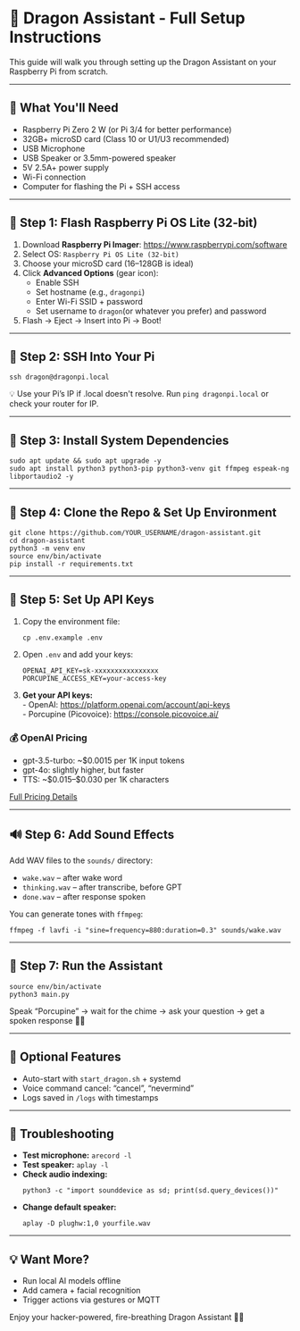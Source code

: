 <h1>🐉 Dragon Assistant - Full Setup Instructions</h1>

<p>This guide will walk you through setting up the Dragon Assistant on your Raspberry Pi from scratch.</p>

<hr />

<h2>🧰 What You'll Need</h2>
<ul>
  <li>Raspberry Pi Zero 2 W (or Pi 3/4 for better performance)</li>
  <li>32GB+ microSD card (Class 10 or U1/U3 recommended)</li>
  <li>USB Microphone</li>
  <li>USB Speaker or 3.5mm-powered speaker</li>
  <li>5V 2.5A+ power supply</li>
  <li>Wi-Fi connection</li>
  <li>Computer for flashing the Pi + SSH access</li>
</ul>

<hr />

<h2>📀 Step 1: Flash Raspberry Pi OS Lite (32-bit)</h2>
<ol>
  <li>Download <strong>Raspberry Pi Imager</strong>: <a href="https://www.raspberrypi.com/software">https://www.raspberrypi.com/software</a></li>
  <li>Select OS: <code>Raspberry Pi OS Lite (32-bit)</code></li>
  <li>Choose your microSD card (16–128GB is ideal)</li>
  <li>Click <strong>Advanced Options</strong> (gear icon):
    <ul>
      <li>Enable SSH</li>
      <li>Set hostname (e.g., <code>dragonpi</code>)</li>
      <li>Enter Wi-Fi SSID + password</li>
      <li>Set username to <code>dragon</code>(or whatever you prefer) and password</li>
    </ul>
  </li>
  <li>Flash → Eject → Insert into Pi → Boot!</li>
</ol>

<hr />

<h2>🔗 Step 2: SSH Into Your Pi</h2>

<pre><code>ssh dragon@dragonpi.local</code></pre>

<p>💡 Use your Pi’s IP if .local doesn't resolve. Run <code>ping dragonpi.local</code> or check your router for IP.</p>

<hr />

<h2>🧱 Step 3: Install System Dependencies</h2>

<pre><code>sudo apt update && sudo apt upgrade -y
sudo apt install python3 python3-pip python3-venv git ffmpeg espeak-ng libportaudio2 -y
</code></pre>

<hr />

<h2>🐍 Step 4: Clone the Repo & Set Up Environment</h2>

<pre><code>git clone https://github.com/YOUR_USERNAME/dragon-assistant.git
cd dragon-assistant
python3 -m venv env
source env/bin/activate
pip install -r requirements.txt
</code></pre>

<hr />

<h2>🔐 Step 5: Set Up API Keys</h2>

<ol>
  <li>Copy the environment file:</li>
  <pre><code>cp .env.example .env</code></pre>
  <li>Open <code>.env</code> and add your keys:</li>
  <pre><code>OPENAI_API_KEY=sk-xxxxxxxxxxxxxxxx
PORCUPINE_ACCESS_KEY=your-access-key</code></pre>
  <li>
    <strong>Get your API keys:</strong><br />
    - OpenAI: <a href="https://platform.openai.com/account/api-keys">https://platform.openai.com/account/api-keys</a><br />
    - Porcupine (Picovoice): <a href="https://console.picovoice.ai/">https://console.picovoice.ai/</a>
  </li>
</ol>

<h3>💰 OpenAI Pricing</h3>
<ul>
  <li>gpt-3.5-turbo: ~$0.0015 per 1K input tokens</li>
  <li>gpt-4o: slightly higher, but faster</li>
  <li>TTS: ~$0.015–$0.030 per 1K characters</li>
</ul>
<p><a href="https://platform.openai.com/docs/pricing">Full Pricing Details</a></p>

<hr />

<h2>🔊 Step 6: Add Sound Effects</h2>

<p>Add WAV files to the <code>sounds/</code> directory:</p>
<ul>
  <li><code>wake.wav</code> – after wake word</li>
  <li><code>thinking.wav</code> – after transcribe, before GPT</li>
  <li><code>done.wav</code> – after response spoken</li>
</ul>

<p>You can generate tones with <code>ffmpeg</code>:</p>

<pre><code>ffmpeg -f lavfi -i "sine=frequency=880:duration=0.3" sounds/wake.wav
</code></pre>

<hr />

<h2>🚀 Step 7: Run the Assistant</h2>

<pre><code>source env/bin/activate
python3 main.py
</code></pre>

<p>Speak “Porcupine” → wait for the chime → ask your question → get a spoken response 🎤💬</p>

<hr />

<h2>🧠 Optional Features</h2>
<ul>
  <li>Auto-start with <code>start_dragon.sh</code> + systemd</li>
  <li>Voice command cancel: “cancel”, “nevermind”</li>
  <li>Logs saved in <code>/logs</code> with timestamps</li>
</ul>

<hr />

<h2>🧪 Troubleshooting</h2>

<ul>
  <li><strong>Test microphone:</strong> <code>arecord -l</code></li>
  <li><strong>Test speaker:</strong> <code>aplay -l</code></li>
  <li><strong>Check audio indexing:</strong>
    <pre><code>python3 -c "import sounddevice as sd; print(sd.query_devices())"</code></pre>
  </li>
  <li><strong>Change default speaker:</strong>
    <pre><code>aplay -D plughw:1,0 yourfile.wav</code></pre>
  </li>
</ul>

<hr />

<h2>💡 Want More?</h2>
<ul>
  <li>Run local AI models offline</li>
  <li>Add camera + facial recognition</li>
  <li>Trigger actions via gestures or MQTT</li>
</ul>

<p>Enjoy your hacker-powered, fire-breathing Dragon Assistant 🐲🔥</p>
